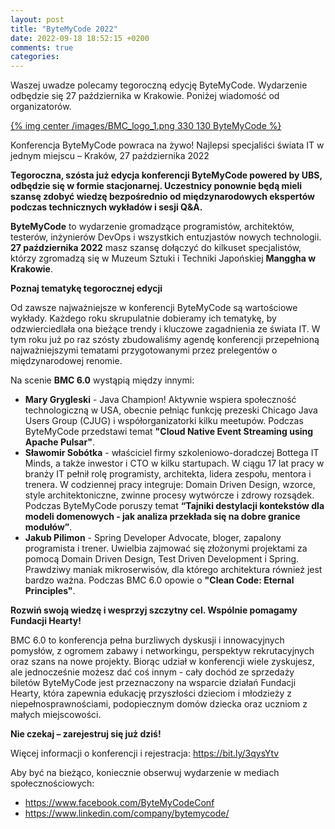 ```yaml
---
layout: post
title: "ByteMyCode 2022"
date: 2022-09-18 18:52:15 +0200
comments: true
categories: 
---
```


Waszej uwadze polecamy tegoroczną edycję ByteMyCode. Wydarzenie odbędzie się 27 października w Krakowie. Poniżej wiadomość od organizatorów.


[{% img center /images/BMC_logo_1.png 330 130 ByteMyCode %}](https://bit.ly/3xjYmzQ)

Konferencja ByteMyCode powraca na żywo! Najlepsi specjaliści świata IT w jednym miejscu – Kraków, 27 października 2022

<b>Tegoroczna, szósta już edycja konferencji ByteMyCode powered by UBS, odbędzie się w formie stacjonarnej. Uczestnicy ponownie będą mieli szansę zdobyć wiedzę bezpośrednio od międzynarodowych ekspertów podczas technicznych wykładów i sesji Q&A.</b>
 
<b>ByteMyCode</b> to wydarzenie gromadzące programistów, architektów, testerów, inżynierów DevOps i wszystkich entuzjastów nowych technologii. <b>27 października 2022</b> masz szansę dołączyć do kilkuset specjalistów, którzy zgromadzą się w Muzeum Sztuki i Techniki Japońskiej <b>Manggha w Krakowie</b>.

<!-- more -->

<b>Poznaj tematykę tegorocznej edycji</b>
 
Od zawsze najważniejsze w konferencji ByteMyCode są wartościowe wykłady. Każdego roku skrupulatnie dobieramy ich tematykę, by odzwierciedlała ona bieżące trendy i kluczowe zagadnienia ze świata IT. W tym roku już po raz szósty zbudowaliśmy agendę konferencji przepełnioną najważniejszymi tematami przygotowanymi przez prelegentów o międzynarodowej renomie. 
 
Na scenie <b>BMC 6.0</b> wystąpią między innymi:
 
<ul>
<li><b>Mary Grygleski</b> - Java Champion! Aktywnie wspiera społeczność technologiczną w USA, obecnie pełniąc funkcję prezeski Chicago Java Users Group (CJUG) i współorganizatorki kilku meetupów. Podczas ByteMyCode przedstawi temat <b>"Cloud Native Event Streaming using Apache Pulsar"</b>.
<li><b>Sławomir Sobótka</b> - właściciel firmy szkoleniowo-doradczej Bottega IT Minds, a także inwestor i CTO w kilku startupach. W ciągu 17 lat pracy w branży IT pełnił rolę programisty, architekta, lidera zespołu, mentora i trenera. W codziennej pracy integruje: Domain Driven Design, wzorce, style architektoniczne, zwinne procesy wytwórcze i zdrowy rozsądek. Podczas ByteMyCode poruszy temat <b>“Tajniki destylacji kontekstów dla modeli domenowych - jak analiza przekłada się na dobre granice modułów”</b>.
<li><b>Jakub Pilimon</b> - Spring Developer Advocate, bloger, zapalony programista i trener. Uwielbia zajmować się złożonymi projektami za pomocą Domain Driven Design, Test Driven Development i Spring. Prawdziwy maniak mikroserwisów, dla którego architektura również jest bardzo ważna. Podczas BMC 6.0 opowie o <b>"Clean Code: Eternal Principles"</b>.
</ul>

<b>Rozwiń swoją wiedzę i wesprzyj szczytny cel. Wspólnie pomagamy Fundacji Hearty!</b>
 
BMC 6.0 to konferencja pełna burzliwych dyskusji i innowacyjnych pomysłów, z ogromem zabawy i networkingu, perspektyw rekrutacyjnych oraz szans na nowe projekty. Biorąc udział w konferencji wiele zyskujesz, ale jednocześnie możesz dać coś innym - cały dochód ze sprzedaży biletów ByteMyCode jest przeznaczony na wsparcie działań Fundacji Hearty, która zapewnia edukację przyszłości dzieciom i młodzieży z niepełnosprawnościami, podopiecznym domów dziecka oraz uczniom z małych miejscowości. 
 
<b>Nie czekaj – zarejestruj się już dziś!</b>
 
Więcej informacji o konferencji i rejestracja: https://bit.ly/3qysYtv 
 
Aby być na bieżąco, koniecznie obserwuj wydarzenie w mediach społecznościowych:
<ul>
	<li><a href="https://www.facebook.com/ByteMyCodeConf" target="_blank">https://www.facebook.com/ByteMyCodeConf</a>
	<li><a href="https://www.linkedin.com/company/bytemycode/" target="_blank">https://www.linkedin.com/company/bytemycode/</a>
</ul>
